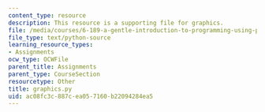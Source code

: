 ```yaml
---
content_type: resource
description: This resource is a supporting file for graphics.
file: /media/courses/6-189-a-gentle-introduction-to-programming-using-python-january-iap-2011/ac08fc3c887cea057160b22094284ea5_graphics.py
file_type: text/python-source
learning_resource_types:
- Assignments
ocw_type: OCWFile
parent_title: Assignments
parent_type: CourseSection
resourcetype: Other
title: graphics.py
uid: ac08fc3c-887c-ea05-7160-b22094284ea5
---
```

